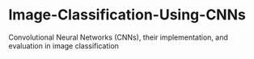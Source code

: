 # Image-Classification-Using-CNNs
Convolutional Neural Networks (CNNs), their implementation, and evaluation in image classification

